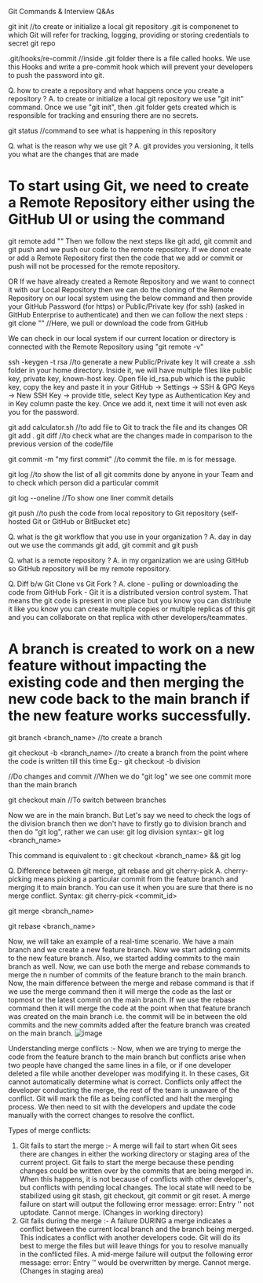 Git Commands & Interview Q&As

git init         //to create or initialize a local git repository
.git is componenet to which Git will refer for tracking, logging, providing or storing credentials to secret git repo

.git/hooks/re-commit           //inside .git folder there is a file called hooks. We use this Hooks and write a pre-commit hook which will prevent your developers to push the password into git.

Q. how to create a repository and what happens once you create a repository ?
A. to create or initialize a local git repository we use "git init" command. Once we use "git init", then .git folder gets created which is responsible for tracking and ensuring there are no secrets.

git status        //command to see what is happening in this repository

Q. what is the reason why we use git ?
A. git provides you versioning, it tells you what are the changes that are made

# To start using Git, we need to create a Remote Repository either using the GitHub UI or using the command 
git remote add "<repository URL>"
Then we follow the next steps like git add, git commit and git push and we push our code to the remote repository. If we donot create or add a Remote Repository first then the code that we add or commit or push will not be processed for the remote repository.

OR If we have already created a Remote Repository and we want to connect it with our Local Repository then we can do the cloning of the Remote Repository on our local system using the below command and then provide your GitHub Password (for https) or Public/Private key (for ssh) (asked in GitHub Enterprise to authenticate) and then we can follow the next steps :
git clone "<https or ssh URL>"        //Here, we pull or download the code from GitHub

We can check in our local system if our current location or directory is connected with the Remote Repository using "git remote -v"

ssh -keygen -t rsa         //to generate a new Public/Private key
It will create a .ssh folder in your home directory. Inside it, we will have multiple files like public key, private key, known-host key. Open file id_rsa.pub which is the public key, copy the key and paste it in your GitHub -> Settings -> SSH & GPG Keys -> New SSH Key -> provide title, select Key type as Authentication Key and in Key column paste the key. Once we add it, next time it will not even ask you for the password.  

git add calculator.sh           //to add file to Git to track the file and its changes
OR     git add .
git diff         //to check what are the changes made in comparison to the previous version of the code/file

git commit -m "my first commit"           //to commit the file. m is for message.

git log           //to show the list of all git commits done by anyone in your Team and to check which person did a particular commit

git log --oneline         //To show one liner commit details

git push           //to push the code from local repository to Git repository (self-hosted Git or GitHub or BitBucket etc) 

Q. what is the git workflow that you use in your organization ?
A. day in day out we use the commands git add, git commit and git push 

Q. what is a remote repository ?
A. in my organization we are using GitHub so GitHub repository will be my remote repository.

Q. Diff b/w Git Clone vs Git Fork ?
A. clone - pulling or downloading the code from GitHub
Fork - Git it is a distributed version control system. That means the git code is present in one place but you know you can distribute it like you know you can create multiple copies or multiple replicas of this git and you can collaborate on that replica with other developers/teammates.

# A branch is created to work on a new feature without impacting the existing code and then merging the new code back to the main branch if the new feature works successfully.
git branch <branch_name>       //to create a branch

git checkout -b <branch_name>          //to create a branch from the point where the code is written till this time
Eg:- git checkout -b division

//Do changes and commit 
//When we do "git log" we see one commit more than the main branch 

git checkout main         //To switch between branches 

Now we are in the main branch. But Let's say we need to check the logs of the division branch then we don't have to firstly go to division branch and then do "git log", rather we can use:
git log division 
syntax:- git log <branch_name>

This command is equivalent to :
git checkout <branch_name> && git log

Q. Difference between git merge, git rebase and git cherry-pick
A.  cherry-picking means picking a particular commit from the feature branch and merging it to main branch. You can use it when you are sure that there is no merge conflict.
Syntax: git cherry-pick <commit_id>

git merge <branch_name>

git rebase <branch_name>

Now, we will take an example of a real-time scenario. We have a main branch and we create a new feature branch. Now we start adding commits to the new feature branch. Also, we started adding commits to the main branch as well. Now, we can use both the merge and rebase commands to merge the n number of commits of the feature branch to the main branch. 
Now, the main difference between the merge and rebase command is that if we use the merge command then it will merge the code as the last or topmost or the latest commit on the main branch. 
If we use the rebase command then it will merge the code at the point when that feature branch was created on the main branch i.e. the commit will be in between the old commits and the new commits added after the feature branch was created on the main branch.
![image](https://github.com/user-attachments/assets/9ddca357-246d-494d-b4db-5a2a11e02769)


Understanding merge conflicts :- 
Now, when we are trying to merge the code from the feature branch to the main branch but conflicts arise when two people have changed the same lines in a file, or if one developer deleted a file while another developer was modifying it. In these cases, Git cannot automatically determine what is correct. Conflicts only affect the developer conducting the merge, the rest of the team is unaware of the conflict. Git will mark the file as being conflicted and halt the merging process. We then need to sit with the developers and update the code manually with the correct changes to resolve the conflict.

Types of merge conflicts:
1) Git fails to start the merge :- A merge will fail to start when Git sees there are changes in either the working directory or staging area of the current project. Git fails to start the merge because these pending changes could be written over by the commits that are being merged in. When this happens, it is not because of conflicts with other developer's, but conflicts with pending local changes. The local state will need to be stabilized using git stash, git checkout, git commit or git reset. A merge failure on start will output the following error message: 
error: Entry '<fileName>' not uptodate. Cannot merge. (Changes in working directory)
2) Git fails during the merge :- A failure DURING a merge indicates a conflict between the current local branch and the branch being merged. This indicates a conflict with another developers code. Git will do its best to merge the files but will leave things for you to resolve manually in the conflicted files. A mid-merge failure will output the following error message:
error: Entry '<fileName>' would be overwritten by merge. Cannot merge. (Changes in staging area)



